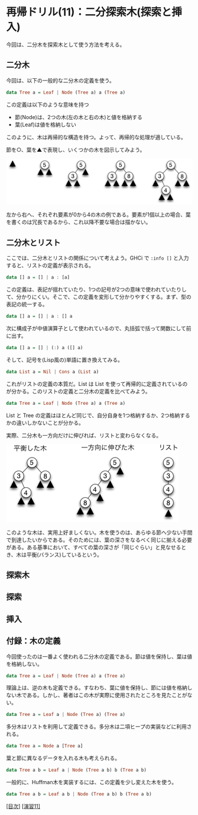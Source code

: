 # 再帰ドリル(11)：二分探索木(探索と挿入)

今回は、二分木を探索木として使う方法を考える。

## 二分木

今回は、以下の一般的な二分木の定義を使う。

```haskell
data Tree a = Leaf | Node (Tree a) a (Tree a)
```

この定義は以下のような意味を持つ

- 節(Node)は、2つの木(左の木と右の木)と値を格納する
- 葉(Leaf)は値を格納しない

このように、木は再帰的な構造を持つ。よって、再帰的な処理が適している。

節を○、葉を▲で表現し、いくつかの木を図示してみよう。

![節と葉](figs/leaf-node.png?raw=true)

左から右へ、それぞれ要素が0から4の木の例である。要素が1個以上の場合、葉を書くのは冗長であるから、これ以降不要な場合は描かない。

## 二分木とリスト

ここでは、二分木とリストの関係について考えよう。GHCi で `:info []` と入力すると、リストの定義が表示される。

```haskell
data [] a = [] | a : [a]
```

この定義は、表記が揺れていたり、1つの記号が2つの意味で使われていたりして、分かりにくい。そこで、この定義を変形して分かりやすくする。まず、型の表記の統一する。

```haskell
data [] a = [] | a : [] a
```

次に構成子が中値演算子として使われているので、丸括弧で括って関数にして前に出す。

```haskell
data [] a = [] | (:) a ([] a)
```

そして、記号を(Lisp風の)単語に置き換えてみる。

```haskell
data List a = Nil | Cons a (List a)
```

これがリストの定義の本質だ。List は List を使って再帰的に定義されているのが分かる。このリストの定義と二分木の定義を比べてみよう。

```haskell
data Tree a = Leaf | Node (Tree a) a (Tree a)
```

List と Tree の定義はほとんど同じで、自分自身を1つ格納するか、2つ格納するかの違いしかないことが分かる。

実際、二分木も一方向だけに伸びれば、リストと変わらなくなる。

![木とリスト](figs/list.png?raw=true)

このような木は、実用上好ましくない。木を使うのは、あらゆる節へ少ない手間で到達したいからである。そのためには、葉の深さをなるべく同じに揃える必要がある。ある基準において、すべての葉の深さが「同じぐらい」と見なせるとき、木は平衡(バランス)しているという。

## 探索木

## 探索

## 挿入

## 付録：木の定義

今回使ったのは一番よく使われる二分木の定義である。節は値を保持し、葉は値を格納しない。

```haskell
data Tree a = Leaf | Node (Tree a) a (Tree a)
```

理論上は、逆の木も定義できる。すなわち、葉に値を保持し、節には値を格納しない木である。しかし、著者はこの木が実際に使用されたところを見たことがない。

```haskell
data Tree a = Leaf a | Node (Tree a) (Tree a)
```

多分木はリストを利用して定義できる。多分木は二項ヒープの実装などに利用される。

```haskell
data Tree a = Node a [Tree a]
```

葉と節に異なるデータを入れる木も考えられる。

```haskell
data Tree a b = Leaf a | Node (Tree a b) b (Tree a b)
```

一般的に、Huffman木を実装するには、この定義を少し変えた木を使う。

```haskell
data Tree a b = Leaf a b | Node (Tree a b) b (Tree a b)
```

[[目次]](../README.md) [[演習11]](../exercise/11.hs)
